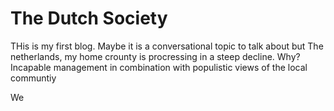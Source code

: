# The Dutch Society

THis is my first blog. Maybe it is a conversational topic to talk about but The netherlands, my home crounty is procressing in a steep decline. Why? Incapable management in combination with populistic views of the local communtiy

We 


